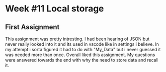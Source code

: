 # Week #11 Local storage

## First Assignment

This assignment was pretty intresting. I had been hearing of JSON but never really looked into it and its used in vscode like in settings i believe. In my attempt i sorta figured it had to do with "My_Data" but i never guessed it was needed more than once. Overall liked this assignment. My questions were answered towards the end with why the need to store data and recall it.
